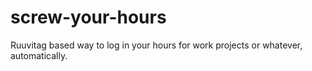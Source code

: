 # screw-your-hours
Ruuvitag based way to log in your hours for work projects or whatever, automatically.
